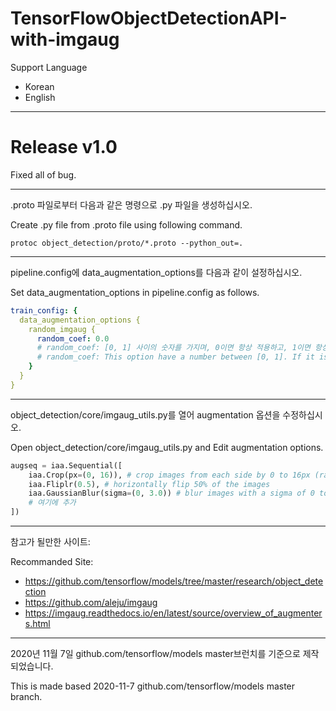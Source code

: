 # TensorFlowObjectDetectionAPI-with-imgaug

Support Language
- Korean
- English

---
Release v1.0
===
Fixed all of bug.

---
.proto 파일로부터 다음과 같은 명령으로 .py 파일을 생성하십시오.

Create .py file from .proto file using following command.

`protoc object_detection/proto/*.proto --python_out=.`

---
pipeline.config에 data_augmentation_options를 다음과 같이 설정하십시오.

Set data_augmentation_options in pipeline.config as follows.
```yaml
train_config: {
  data_augmentation_options {
    random_imgaug {
      random_coef: 0.0
      # random_coef: [0, 1] 사이의 숫자를 가지며, 0이면 항상 적용하고, 1이면 항상 원본 이미지를 사용합니다. 이 옵션은 선택이므로 지워도 되며, 기본값은 0.0입니다.
      # random_coef: This option have a number between [0, 1]. If it is 0, augmented image is always used. If it is 1, original image is always used. It can be deleted. default: 0.0
    }
  }
}
```

---
object_detection/core/imgaug_utils.py를 열어 augmentation 옵션을 수정하십시오.

Open object_detection/core/imgaug_utils.py and Edit augmentation options.

```python
augseq = iaa.Sequential([
    iaa.Crop(px=(0, 16)), # crop images from each side by 0 to 16px (randomly chosen)
    iaa.Fliplr(0.5), # horizontally flip 50% of the images
    iaa.GaussianBlur(sigma=(0, 3.0)) # blur images with a sigma of 0 to 3.0
    # 여기에 추가
])
```

---
참고가 될만한 사이트:

Recommanded Site:
- https://github.com/tensorflow/models/tree/master/research/object_detection
- https://github.com/aleju/imgaug
- https://imgaug.readthedocs.io/en/latest/source/overview_of_augmenters.html

---
2020년 11월 7일 github.com/tensorflow/models master브런치를 기준으로 제작되었습니다.

This is made based 2020-11-7 github.com/tensorflow/models master branch.
